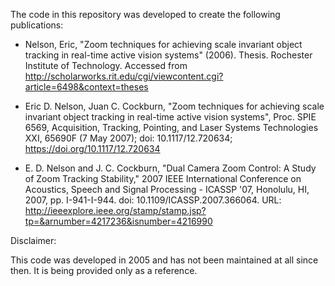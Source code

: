 The code in this repository was developed to create the following publications:

* Nelson, Eric, "Zoom techniques for achieving scale invariant object tracking in real-time active vision systems" (2006). Thesis. Rochester Institute of Technology. Accessed from http://scholarworks.rit.edu/cgi/viewcontent.cgi?article=6498&context=theses

* Eric D. Nelson, Juan C. Cockburn, "Zoom techniques for achieving scale invariant object tracking in real-time active vision systems", Proc. SPIE 6569, Acquisition, Tracking, Pointing, and Laser Systems Technologies XXI, 65690F (7 May 2007); doi: 10.1117/12.720634; https://doi.org/10.1117/12.720634

* E. D. Nelson and J. C. Cockburn, "Dual Camera Zoom Control: A Study of Zoom Tracking Stability," 2007 IEEE International Conference on Acoustics, Speech and Signal Processing - ICASSP '07, Honolulu, HI, 2007, pp. I-941-I-944. doi: 10.1109/ICASSP.2007.366064. URL: http://ieeexplore.ieee.org/stamp/stamp.jsp?tp=&arnumber=4217236&isnumber=4216990


Disclaimer:

This code was developed in 2005 and has not been maintained at all since then. It is being provided
only as a reference. 